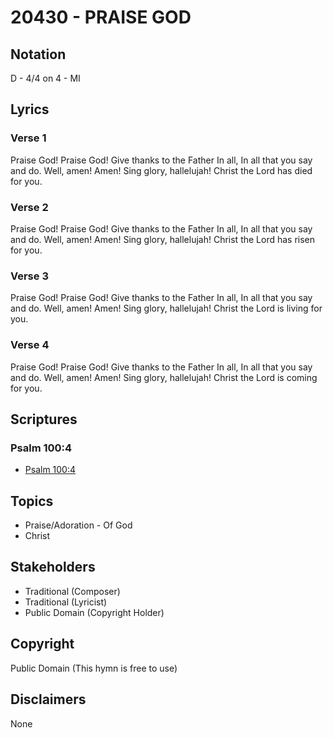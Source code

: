 # 20430 - PRAISE GOD

## Notation

D - 4/4 on 4 - MI

## Lyrics

### Verse 1

Praise God! Praise God! Give thanks to the Father In all, In all that you say and do. Well, amen! Amen! Sing glory, hallelujah! Christ the Lord has died for you.

### Verse 2

Praise God! Praise God! Give thanks to the Father In all, In all that you say and do. Well, amen! Amen! Sing glory, hallelujah! Christ the Lord has risen for you.

### Verse 3

Praise God! Praise God! Give thanks to the Father In all, In all that you say and do. Well, amen! Amen! Sing glory, hallelujah! Christ the Lord is living for you.

### Verse 4

Praise God! Praise God! Give thanks to the Father In all, In all that you say and do. Well, amen! Amen! Sing glory, hallelujah! Christ the Lord is coming for you.


## Scriptures

### Psalm 100:4

- [Psalm 100:4](https://www.biblegateway.com/passage/?search=Psalm%20100%3A4)


## Topics

- Praise/Adoration - Of God
- Christ

## Stakeholders

- Traditional (Composer)
- Traditional (Lyricist)
- Public Domain (Copyright Holder)

## Copyright

Public Domain
(This hymn is free to use)

## Disclaimers

None

